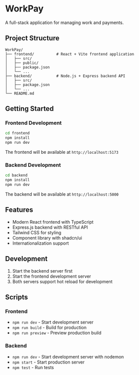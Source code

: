 # WorkPay

A full-stack application for managing work and payments.

## Project Structure

```
WorkPay/
├── frontend/          # React + Vite frontend application
│   ├── src/
│   ├── public/
│   ├── package.json
│   └── ...
├── backend/           # Node.js + Express backend API
│   ├── src/
│   ├── package.json
│   └── ...
└── README.md
```

## Getting Started

### Frontend Development

```bash
cd frontend
npm install
npm run dev
```

The frontend will be available at `http://localhost:5173`

### Backend Development

```bash
cd backend
npm install
npm run dev
```

The backend will be available at `http://localhost:5000`

## Features

- Modern React frontend with TypeScript
- Express.js backend with RESTful API
- Tailwind CSS for styling
- Component library with shadcn/ui
- Internationalization support

## Development

1. Start the backend server first
2. Start the frontend development server
3. Both servers support hot reload for development

## Scripts

### Frontend
- `npm run dev` - Start development server
- `npm run build` - Build for production
- `npm run preview` - Preview production build

### Backend
- `npm run dev` - Start development server with nodemon
- `npm start` - Start production server
- `npm test` - Run tests